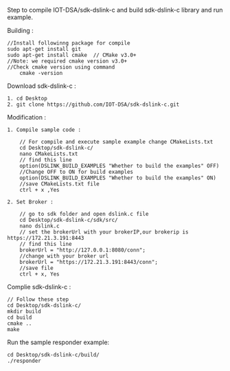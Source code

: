 Step to compile IOT-DSA/sdk-dslink-c and build sdk-dslink-c library and run example.

Building :

	//Install followinng package for compile
	sudo apt-get install git  
	sudo apt-get install cmake  // CMake v3.0+
	//Note: we required cmake version v3.0+ 
	//Check cmake version using command
      	cmake -version

Download sdk-dslink-c :

	1. cd Desktop
	2. git clone https://github.com/IOT-DSA/sdk-dslink-c.git
	
	
Modification :

	1. Compile sample code :
	
		// For compile and execute sample example change CMakeLists.txt
		cd Desktop/sdk-dslink-c/
		nano CMakeLists.txt 
		// find this line 
		option(DSLINK_BUILD_EXAMPLES "Whether to build the examples" OFF)
		//Change OFF to ON for build examples
		option(DSLINK_BUILD_EXAMPLES "Whether to build the examples" ON)
		//save CMakeLists.txt file
		ctrl + x ,Yes
		
	2. Set Broker : 
	
		// go to sdk folder and open dslink.c file
		cd Desktop/sdk-dslink-c/sdk/src/
		nano dslink.c 
		// set the brokerUrl with your brokerIP,our brokerip is https://172.21.3.191:8443 
		// find this line 
		brokerUrl = "http://127.0.0.1:8080/conn";
		//change with your broker url
		brokerUrl = "https://172.21.3.191:8443/conn";
		//save file
		ctrl + x, Yes
		
Complie sdk-dslink-c : 
	
	// Follow these step 
	cd Desktop/sdk-dslink-c/ 
	mkdir build
	cd build 
	cmake ..
	make

Run the sample responder example: 

	cd Desktop/sdk-dslink-c/build/
	./responder


